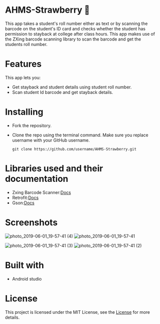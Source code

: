 # AHMS-Strawberry  :strawberry:
This app takes a student's roll number either as text or by scanning the barcode on the student's ID card and checks whether the student has permission to stayback at college after class hours.
This app makes use of the ZXing barcode scanning library to scan the barcode and get the students roll number.
# Features 
This app lets you:
* Get stayback and student details using student roll number.
* Scan student Id barcode and get stayback details.

# Installing
* Fork the repository.

* Clone the repo using the terminal command. Make sure you replace username with your GitHub username.

  `git clone https://github.com/username/AHMS-Strawberry.git`

# Libraries used and their documentation 

* Zxing Barcode Scanner:[Docs](https://zxing.github.io/zxing/)
* Retrofit:[Docs](http://square.github.io/retrofit/2.x/retrofit/)
* Gson:[Docs](https://github.com/square/retrofit/tree/master/retrofit-converters/gson/)

# Screenshots

![photo_2019-06-01_19-57-41 (4)](https://user-images.githubusercontent.com/44549809/58749958-de929a80-84a9-11e9-92fb-d9628a8ea6a3.jpg) ![photo_2019-06-01_19-57-41](https://user-images.githubusercontent.com/44549809/58750077-45648380-84ab-11e9-8a3d-e46d9963955f.jpg)


![photo_2019-06-01_19-57-41 (3)](https://user-images.githubusercontent.com/44549809/58749968-ee11e380-84a9-11e9-85ff-1bc761ef275b.jpg) ![photo_2019-06-01_19-57-41 (2)](https://user-images.githubusercontent.com/44549809/58749951-cc186100-84a9-11e9-9968-dd2bf1801ca6.jpg)

# Built with
* Android studio

# License
This project is licensed under the MIT License, see the [License](https://github.com/adarshsiva/AHMS-Strawberry/blob/master/LICENSE) for more details.
